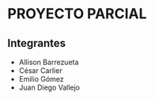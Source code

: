 # PROYECTO PARCIAL

## Integrantes

* Allison Barrezueta
* César Carlier
* Emilio Gómez
* Juan Diego Vallejo
